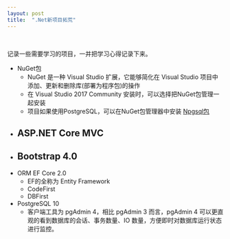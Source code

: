 ```yaml
---
layout: post
title:  ".Net新项目拓荒" 
---
```


<br />

记录一些需要学习的项目，一并把学习心得记录下来。

 - NuGet包
   - NuGet 是一种 Visual Studio 扩展，它能够简化在 Visual Studio 项目中添加、更新和删除库(部署为程序包)的操作
   - 在 Visual Studio 2017 Community 安装时，可以选择把NuGet包管理一起安装
   - 项目如果使用PostgreSQL，可以在NuGet包管理器中安装 [Npgsql包](http://www.npgsql.org/efcore/index.html)
 - ASP.NET Core MVC
   - 
 - Bootstrap 4.0
   - 
 - ORM EF Core 2.0
   - EF的全称为 Entity Framework
   - CodeFirst
   - DBFirst
 - PostgreSQL 10
   - 客户端工具为 pgAdmin 4，相比 pgAdmin 3 而言，pgAdmin 4 可以更直观的看到数据库的会话、事务数量、IO 数量，方便即时对数据库运行状态进行监控。   
